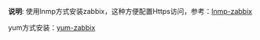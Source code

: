 **说明**: 使用lnmp方式安装zabbix，这种方便配置Https访问，参考：[lnmp-zabbix](https://www.cnblogs.com/zhnhelloworld/p/5864788.html "lnmp-zabbix")
 
 yum方式安装：[yum-zabbix](https://www.centos.bz/2017/11/centos-7%E5%AE%89%E8%A3%85zabbix-3-4/ "yum-zabbix")
